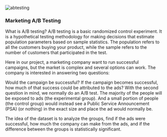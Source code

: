 ![abtesting](https://github.com/makeitlearnML/Statistical-Analysis/assets/111907403/98242c6a-adc5-4b53-b518-dc41c3006974)

### Marketing A/B Testing

What is A/B testing?
A/B testing is a basic randomized control experiment.
It is a hypothetical testing methodology for making decisions that estimate population parameters based on sample statistics. The population refers to all the customers buying your product, while the sample refers to the number of customers that participated in the test.

Here in our project, a marketing company want to run successful campaigns, but the market is complex and several options can work. The company is interested in answering two questions:

Would the campaign be successful?
If the campaign becomes successful, how much of that success could be attributed to the ads?
With the second question in mind, we normally do an A/B test. The majority of the people will be exposed to ads (the experimental group). And a small portion of people (the control group) would instead see a Public Service Announcement (PSA) (or nothing) in the exact size and place the ad would normally be.

The idea of the dataset is to analyze the groups, find if the ads were successful, how much the company can make from the ads, and if the difference between the groups is statistically significant.
